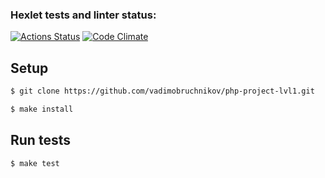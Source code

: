 ### Hexlet tests and linter status:
[![Actions Status](https://github.com/vadimobruchnikov/php-project-lvl1/workflows/hexlet-check/badge.svg)](https://github.com/vadimobruchnikov/php-project-lvl1/actions)
[![Code Climate](https://api.codeclimate.com/v1/badges/a99a88d28ad37a79dbf6/maintainability)](https://codeclimate.com/github/codeclimate/codeclimate/maintainability)

## Setup

```sh
$ git clone https://github.com/vadimobruchnikov/php-project-lvl1.git

$ make install
```

## Run tests

```sh
$ make test
```

